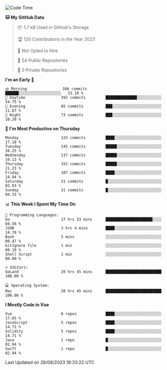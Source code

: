 <!--START_SECTION:waka-->
![Code Time](http://img.shields.io/badge/Code%20Time-859%20hrs%2047%20mins-blue)

**🐱 My GitHub Data** 

> 📦 1.7 kB Used in GitHub's Storage 
 > 
> 🏆 120 Contributions in the Year 2023
 > 
> 🚫 Not Opted to Hire
 > 
> 📜 54 Public Repositories 
 > 
> 🔑 0 Private Repositories 
 > 
**I'm an Early 🐤** 

```text
🌞 Morning                166 commits         ██████░░░░░░░░░░░░░░░░░░░   23.18 % 
🌆 Daytime                392 commits         ██████████████░░░░░░░░░░░   54.75 % 
🌃 Evening                85 commits          ███░░░░░░░░░░░░░░░░░░░░░░   11.87 % 
🌙 Night                  73 commits          ███░░░░░░░░░░░░░░░░░░░░░░   10.20 % 
```
📅 **I'm Most Productive on Thursday** 

```text
Monday                   123 commits         ████░░░░░░░░░░░░░░░░░░░░░   17.18 % 
Tuesday                  145 commits         █████░░░░░░░░░░░░░░░░░░░░   20.25 % 
Wednesday                137 commits         █████░░░░░░░░░░░░░░░░░░░░   19.13 % 
Thursday                 152 commits         █████░░░░░░░░░░░░░░░░░░░░   21.23 % 
Friday                   107 commits         ████░░░░░░░░░░░░░░░░░░░░░   14.94 % 
Saturday                 21 commits          █░░░░░░░░░░░░░░░░░░░░░░░░   02.93 % 
Sunday                   31 commits          █░░░░░░░░░░░░░░░░░░░░░░░░   04.33 % 
```


📊 **This Week I Spent My Time On** 

```text
💬 Programming Languages: 
Go                       17 hrs 33 mins      █████████████████████░░░░   84.56 % 
JSON                     3 hrs 4 mins        ████░░░░░░░░░░░░░░░░░░░░░   14.78 % 
Bash                     5 mins              ░░░░░░░░░░░░░░░░░░░░░░░░░   00.47 % 
GitIgnore file           1 min               ░░░░░░░░░░░░░░░░░░░░░░░░░   00.10 % 
Shell Script             1 min               ░░░░░░░░░░░░░░░░░░░░░░░░░   00.09 % 

🔥 Editors: 
GoLand                   20 hrs 45 mins      █████████████████████████   100.00 % 

💻 Operating System: 
Mac                      20 hrs 45 mins      █████████████████████████   100.00 % 
```

**I Mostly Code in Vue** 

```text
Vue                      6 repos             ████░░░░░░░░░░░░░░░░░░░░░   17.65 % 
JavaScript               5 repos             ████░░░░░░░░░░░░░░░░░░░░░   14.71 % 
Solidity                 5 repos             ████░░░░░░░░░░░░░░░░░░░░░   14.71 % 
Java                     1 repo              █░░░░░░░░░░░░░░░░░░░░░░░░   02.94 % 
Swift                    1 repo              █░░░░░░░░░░░░░░░░░░░░░░░░   02.94 % 
```




 Last Updated on 28/08/2023 18:33:22 UTC
<!--END_SECTION:waka-->
